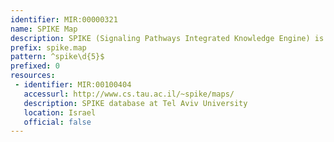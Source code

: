```yaml
---
identifier: MIR:00000321
name: SPIKE Map
description: SPIKE (Signaling Pathways Integrated Knowledge Engine) is a repository that can store, organise and allow retrieval of pathway information in a way that will be useful for the research community. The database currently focuses primarily on pathways describing DNA damage response, cell cycle, programmed cell death and hearing related pathways. Pathways are regularly updated, and additional pathways are gradually added. The complete database and the individual maps are freely exportable in several formats. This collection references pathway maps.
prefix: spike.map
pattern: ^spike\d{5}$
prefixed: 0
resources:
 - identifier: MIR:00100404
   accessurl: http://www.cs.tau.ac.il/~spike/maps/
   description: SPIKE database at Tel Aviv University
   location: Israel
   official: false
---
```

